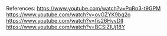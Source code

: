 References:
https://www.youtube.com/watch?v=PqRp3-t9GPM
https://www.youtube.com/watch?v=ovGZYK9bq2o
https://www.youtube.com/watch?v=fis26HvvDII
https://www.youtube.com/watch?v=BCSlZIUj18Y